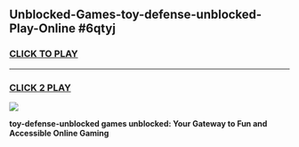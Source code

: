 
## Unblocked-Games-toy-defense-unblocked-Play-Online #6qtyj
<h3>
<a href="https://news.freeplayer.one?title=toy-defense-unblocked&ref=3">CLICK TO PLAY</a></h3>
<hr>

<h3>
<a href="https://news.freeplayer.one?title=toy-defense-unblocked&ref=3">CLICK 2 PLAY</a>
  
</h3>

<a href="https://news.freeplayer.one?title=toy-defense-unblocked&ref=3"><img src="https://clearcache.store/games.png"></a>


**toy-defense-unblocked games unblocked: Your Gateway to Fun and Accessible Online Gaming**
